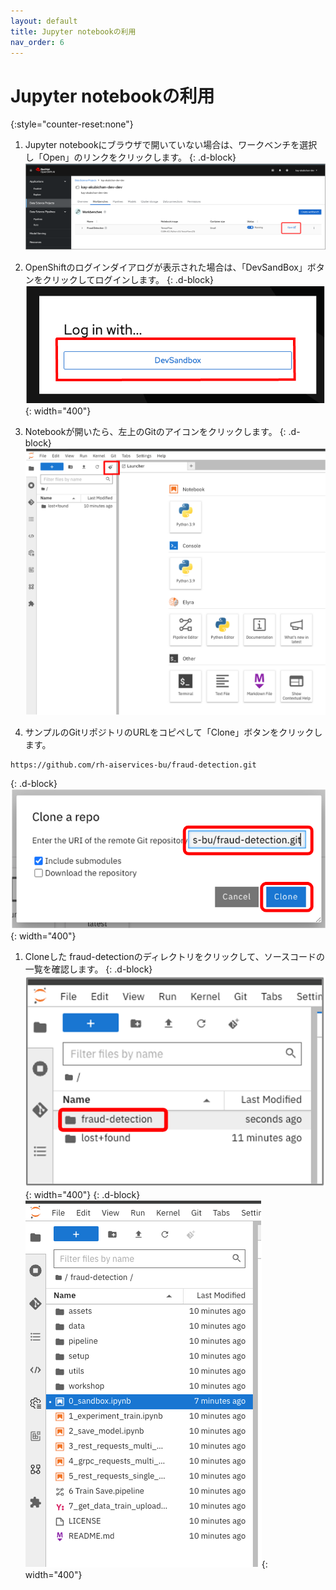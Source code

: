 ```yaml
---
layout: default
title: Jupyter notebookの利用
nav_order: 6
---
```


# Jupyter notebookの利用

{:style="counter-reset:none"}
1. Jupyter notebookにブラウザで開いていない場合は、ワークベンチを選択し「Open」のリンクをクリックします。
{: .d-block}
![](../../assets/oai_create_workbench_open.png)


1. OpenShiftのログインダイアログが表示された場合は、「DevSandBox」ボタンをクリックしてログインします。
{: .d-block}
![](../../assets/oai_notebook_login.png){: width="400"}


1. Notebookが開いたら、左上のGitのアイコンをクリックします。
{: .d-block}
![](../../assets/oai_notebook_git.png)


1. サンプルのGitリポジトリのURLをコピペして「Clone」ボタンをクリックします。
```text
https://github.com/rh-aiservices-bu/fraud-detection.git
```
{: .d-block}
![](../../assets/oai_notebook_clone.png){: width="400"}


1. Cloneした fraud-detectionのディレクトリをクリックして、ソースコードの一覧を確認します。
{: .d-block}
![](../../assets/oai_notebook_verify_clone.png){: width="400"}
{: .d-block}
![](../../assets/oai_notebook_list_dir.png){: width="400"}
